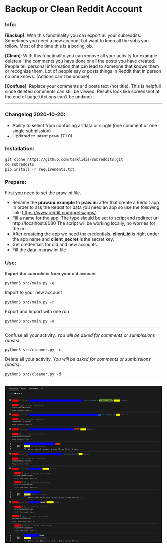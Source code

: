 <h1>Backup or Clean Reddit Account</h1>

<h3>Info:</h3>
<p>
	<strong>[Backup]</strong>: With this functinality you can export all your subreddits. Sometimes you need a new account but want to keep all the subs you follow. Most of the time this is a boring job. 
</p>

<p>
	<strong>[Clean]</strong>: With this functinality you can remove all your activity for example delete all the comments you have done or all the posts you have created. People tell personal information that can lead to someone that knows them or recognize them. Lot of people say or posts things in Reddit that in person no one knows. (Actions can't be undone)
</p>

<p>
	<strong>[Confuse]</strong>: Replace your comments and posts text (not title). This is helpfull since deleted comments can still be viewed. Results look like screenshot at the end of page (Actions can't be undone)
</p>

<hr>

<h3>Changelog 2020-10-20:</h3>
<ul>
    <li>Ability to select from confusing all data or single (one comment or one single submission)</li>
    <li>Updated to latest praw (7.1.0)</li>
</ul>

<h3>Installation:</h3>

```shell
git clone https://github.com/tsaklidis/subreddits.git
cd subreddits
pip install -r requirements.txt
````

<h3>Prepare:</h3>

<p>

First you need to set the praw.ini file. <br>

<ul>
<li>
	Rename the <strong>praw.ini.example</strong> to <strong>praw.ini</strong> after that create a Reddit app. In order to ask the Reddit for data you need an app so use the following link: <a href="https://www.reddit.com/prefs/apps/">https://www.reddit.com/prefs/apps/</a> 
</li>

<li>
Fill a name for the app. The type should be set to script and redirect uri http://localhost:8080 The script will be working locally, no worries for the uri. 
</li>

<li>
	After createing the app we need the credentials. <strong>client_id</strong> is right under the app name and <strong>client_secret</strong> is the secret key. 
</li>

<li>
Get credentials for old and new accounts. 
</li>

<li>
Fill the data in praw.ini file
</li>
</ul>
</p>



<h3>Use:</h3>
<p>
	Export the subreddits from your old account
</p>

```shell
python3 src/main.py -e
```

<p>
	Import to your new account
</p>

```shell
python3 src/main.py -r
```

<p>
	Export and Import with one run
</p>

```shell
python3 src/main.py -o
```

<hr>

<p>
	Confuse all your activity. <i>You will be asked for comments or sumbissions (posts)</i>:
</p>

```shell
python3 src/cleaner.py -c
```

<p>
	Delete all your activity. <i>You will be asked for comments or sumbissions (posts)</i>:
</p>

```shell
python3 src/cleaner.py -d
```



![](screens/obf.png)